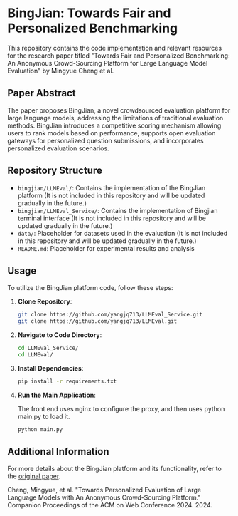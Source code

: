 # BingJian: Towards Fair and Personalized Benchmarking

This repository contains the code implementation and relevant resources for the research paper titled "Towards Fair and Personalized Benchmarking: An Anonymous Crowd-Sourcing Platform for Large Language Model Evaluation" by Mingyue Cheng et al.

## Paper Abstract

The paper proposes BingJian, a novel crowdsourced evaluation platform for large language models, addressing the limitations of traditional evaluation methods. BingJian introduces a competitive scoring mechanism allowing users to rank models based on performance, supports open evaluation gateways for personalized question submissions, and incorporates personalized evaluation scenarios.

## Repository Structure

- `bingjian/LLMEval/`: Contains the implementation of the BingJian platform (It is not included in this repository and will be updated gradually in the future.)
- `bingjian/LLMEval_Service/`: Contains the implementation of Bingjian terminal interface (It is not included in this repository and will be updated gradually in the future.)
- `data/`: Placeholder for datasets used in the evaluation (It is not included in this repository and will be updated gradually in the future.)
- `README.md`: Placeholder for experimental results and analysis

## Usage

To utilize the BingJian platform code, follow these steps:

1. **Clone Repository**:
   ```bash
   git clone https://github.com/yangjq713/LLMEval_Service.git
   git clone https://github.com/yangjq713/LLMEval.git
   ```

2. **Navigate to Code Directory**:
   ```bash
   cd LLMEval_Service/
   cd LLMEval/
   ```

3. **Install Dependencies**:
   ```bash
   pip install -r requirements.txt
   ```

4. **Run the Main Application**:

   The front end uses nginx to configure the proxy, and then uses python main.py to load it.

   ```bash
   python main.py
   ```

## Additional Information

For more details about the BingJian platform and its functionality, refer to the [original paper](https://arxiv.org/pdf/2403.08305v1).

Cheng, Mingyue, et al. "Towards Personalized Evaluation of Large Language Models with An Anonymous Crowd-Sourcing Platform." Companion Proceedings of the ACM on Web Conference 2024. 2024.

